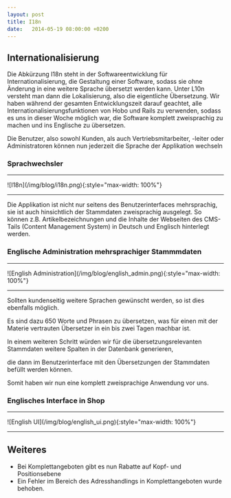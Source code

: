```yaml
---
layout: post
title: I18n
date:   2014-05-19 08:00:00 +0200
---
```


## Internationalisierung

Die Abkürzung I18n steht in der Softwareentwicklung für
Internationalisierung, die Gestaltung einer Software, sodass sie ohne
Änderung in eine weitere Sprache übersetzt werden kann. Unter L10n
versteht man dann die Lokalisierung, also die eigentliche Übersetzung.
Wir haben während der gesamten Entwicklungszeit darauf geachtet, alle
Internationalisierungsfunktionen von Hobo und Rails zu verwenden, sodass
es uns in dieser Woche möglich war, die Software komplett zweisprachig
zu machen und ins Englische zu übersetzen.

Die Benutzer, also sowohl Kunden, als auch Vertriebsmitarbeiter, -leiter
oder Administratoren können nun jederzeit die Sprache der Applikation
wechseln

### Sprachwechsler

<hr/>
![I18n](/img/blog/i18n.png){:style="max-width: 100%"}
<hr/>

Die Applikation ist nicht nur seitens des Benutzerinterfaces
mehrsprachig, sie ist auch hinsichtlich der Stammdaten zweisprachig
ausgelegt. So können z.B. Artikelbezeichnungen und die Inhalte der
Webseiten des CMS-Tails (Content Management System) in Deutsch und
Englisch hinterlegt werden.

### Englische Administration mehrsprachiger Stammmdaten

<hr/>
![English Administration](/img/blog/english_admin.png){:style="max-width: 100%"}
<hr/>

Sollten kundenseitig weitere Sprachen gewünscht werden, so ist dies
ebenfalls möglich.

Es sind dazu 650 Worte und Phrasen zu übersetzen, was für einen mit der
Materie vertrauten Übersetzer in ein bis zwei Tagen machbar ist.

In einem weiteren Schritt würden wir für die übersetzungsrelevanten
Stammdaten weitere Spalten in der Datenbank generieren,

die dann im Benutzerinterface mit den Übersetzungen der Stammdaten
befüllt werden können.

Somit haben wir nun eine komplett zweisprachige Anwendung vor uns.

### Englisches Interface in Shop

<hr/>
![English UI](/img/blog/english_ui.png){:style="max-width: 100%"}
<hr/>

Weiteres
--------

-   Bei Komplettangeboten gibt es nun Rabatte auf Kopf- und
    Positionsebene
-   Ein Fehler im Bereich des Adresshandlings in Komplettangeboten wurde
    behoben.